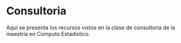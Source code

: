 # Consultoria
Aquí se presenta los recursos vistos en la clase de consultoria de la maestría en Computo Estadístico. 
